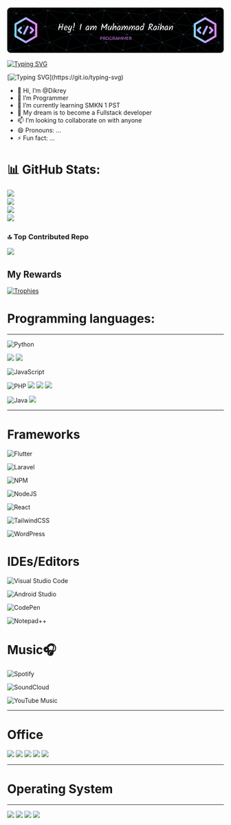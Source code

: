 
![Header](github-header-image.png)

[![Typing SVG](https://readme-typing-svg.demolab.com?font=Rubik+Vinyl&size=40&letterSpacing=1px&duration=7000&pause=5000&color=F70000&background=FFFFFF00&center=true&vCenter=true&random=true&width=600&height=60&lines=Hai%2C+Welcome+to+My+Github)](https://git.io/typing-svg)

[![Typing SVG](https://readme-typing-svg.demolab.com?font=Ubuntu&size=35&pause=1000&color=F70000&center=true&vCenter=true&width=600&height=60&lines=I+am+Muhammad+Raihan;Front-End+%26+Back-End+Developer;Specializing+Front-End+Developer.)](https://git.io/typing-svg)

- 👋 Hi, I’m @Dikrey
- 👀 I’m Programmer
- 🌱 I’m currently learning SMKN 1 PST
- 💞️ My dream is to become a Fullstack developer
- 📫 I’m looking to collaborate on with anyone
- 😄 Pronouns: ...
- ⚡ Fun fact: ...

# 📊 GitHub Stats:
![](https://github-readme-stats.vercel.app/api?username=Dikrey&theme=dark&hide_border=false&include_all_commits=true&count_private=false)<br/>
![](https://github-readme-streak-stats.herokuapp.com/?user=Dikrey&theme=dark&hide_border=false)<br/>
  <img width="440px" src="https://github-readme-activity-graph.vercel.app/graph?username=Dikrey&theme=github"><br/>
![](https://github-readme-stats.vercel.app/api/top-langs/?username=Dikrey&theme=dark&hide_border=false&include_all_commits=true&count_private=false&layout=compact)
### 🔝 Top Contributed Repo
![](https://github-contributor-stats.vercel.app/api?username=Dikrey&limit=5&theme=dark&combine_all_yearly_contributions=true)

## My Rewards
[![Trophies](https://github-profile-trophy.vercel.app/?username=Dikrey&theme=onedark)](https://github.com/ryo-ma/github-profile-trophy)
<h1>Programming languages:</h1>
<hr>

   ![Python](https://img.shields.io/badge/python-3670A0?style=for-the-badge&logo=python&logoColor=ffdd54)
   
  <img src="https://img.shields.io/badge/HTML5-E34F26?style=for-the-badge&logo=html5&logoColor=white" />
  <img src="https://img.shields.io/badge/CSS3-1572B6?style=for-the-badge&logo=css3&logoColor=white" />
  
![JavaScript](https://img.shields.io/badge/javascript-%23323330.svg?style=for-the-badge&logo=javascript&logoColor=%23F7DF1E)

  ![PHP](https://img.shields.io/badge/php-%23777BB4.svg?style=for-the-badge&logo=php&logoColor=white)
  <img src="https://img.shields.io/badge/C-00599C?style=for-the-badge&logo=c&logoColor=white" />
  <img src="https://img.shields.io/badge/C%2B%2B-00599C?style=for-the-badge&logo=c%2B%2B&logoColor=white" />
  <img src="https://img.shields.io/badge/C%23-239120?style=for-the-badge&logo=c-sharp&logoColor=white" />
  
![Java](https://img.shields.io/badge/java-%23ED8B00.svg?style=for-the-badge&logo=openjdk&logoColor=white)
  <img src="https://img.shields.io/badge/dart-%230175C2.svg?style=for-the-badge&logo=dart&logoColor=white" />
<hr>

# Frameworks
![Flutter](https://img.shields.io/badge/Flutter-%2302569B.svg?style=for-the-badge&logo=Flutter&logoColor=white)

![Laravel](https://img.shields.io/badge/laravel-%23FF2D20.svg?style=for-the-badge&logo=laravel&logoColor=white)

![NPM](https://img.shields.io/badge/NPM-%23CB3837.svg?style=for-the-badge&logo=npm&logoColor=white)

![NodeJS](https://img.shields.io/badge/node.js-6DA55F?style=for-the-badge&logo=node.js&logoColor=white)

![React](https://img.shields.io/badge/react-%2320232a.svg?style=for-the-badge&logo=react&logoColor=%2361DAFB)

![TailwindCSS](https://img.shields.io/badge/tailwindcss-%2338B2AC.svg?style=for-the-badge&logo=tailwind-css&logoColor=white)

![WordPress](https://img.shields.io/badge/WordPress-%23117AC9.svg?style=for-the-badge&logo=WordPress&logoColor=white)

# IDEs/Editors
![Visual Studio Code](https://img.shields.io/badge/Visual%20Studio%20Code-0078d7.svg?style=for-the-badge&logo=visual-studio-code&logoColor=white)

![Android Studio](https://img.shields.io/badge/android%20studio-346ac1?style=for-the-badge&logo=android%20studio&logoColor=white)

![CodePen](https://img.shields.io/badge/CodePen-white?style=for-the-badge&logo=codepen&logoColor=black)

![Notepad++](https://img.shields.io/badge/Notepad++-90E59A.svg?style=for-the-badge&logo=notepad%2b%2b&logoColor=black)

# Music🎧
![Spotify](https://img.shields.io/badge/Spotify-1ED760?style=for-the-badge&logo=spotify&logoColor=white)

![SoundCloud](https://img.shields.io/badge/soundcloud-FF5500?style=for-the-badge&logo=soundcloud&logoColor=white)

![YouTube Music](https://img.shields.io/badge/YouTube_Music-FF0000?style=for-the-badge&logo=youtube-music&logoColor=white)

<hr>
<h1>Office</h1>
<p>
  <img src="https://img.shields.io/badge/Microsoft-0078D4?style=for-the-badge&logo=microsoft&logoColor=white" />
  <img src="https://img.shields.io/badge/Microsoft_Word-2B579A?style=for-the-badge&logo=microsoft-word&logoColor=white" />
  <img src="https://img.shields.io/badge/Microsoft_Excel-217346?style=for-the-badge&logo=microsoft-excel&logoColor=white" />
  <img src="https://img.shields.io/badge/Microsoft_Office-D83B01?style=for-the-badge&logo=microsoft-office&logoColor=white" />
  <img src="https://img.shields.io/badge/Microsoft_PowerPoint-B7472A?style=for-the-badge&logo=microsoft-powerpoint&logoColor=white" />
</p>
<hr>
<h1>Operating System</h1>
<hr>
<p>
    <img src="https://img.shields.io/badge/Windows%2011-%230079d5.svg?style=for-the-badge&logo=Windows%2011&logoColor=white" />
    <img src="https://img.shields.io/badge/Kali-268BEE?style=for-the-badge&logo=kalilinux&logoColor=white" />
    <img src="https://img.shields.io/badge/Linux-FCC624?style=for-the-badge&logo=linux&logoColor=black" />
    <img src="https://img.shields.io/badge/Android-3DDC84?style=for-the-badge&logo=android&logoColor=white" />
</p>

